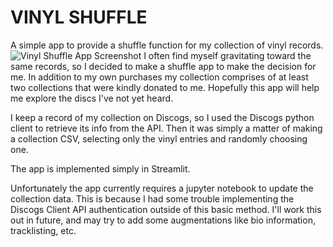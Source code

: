 # VINYL SHUFFLE

A simple app to provide a shuffle function for my collection of vinyl records.
![Vinyl Shuffle App Screenshot](vinyl_shuffle_sl_app_screenshot_v1.png)
I often find myself gravitating toward the same records, so I decided to make a shuffle app to make the decision for me.
In addition to my own purchases my collection comprises of at least two collections that were kindly donated to me.
Hopefully this app will help me explore the discs I've not yet heard.

I keep a record of my collection on Discogs, so I used the Discogs python client to retrieve its info from the API. Then it was simply a matter of making a collection CSV, selecting only the vinyl entries and randomly choosing one.

The app is implemented simply in Streamlit.

Unfortunately the app currently requires a jupyter notebook to update the collection data. This is because I had some trouble implementing the Discogs Client API authentication outside of this basic method. I'll work this out in future, and may try to add some augmentations like bio information, tracklisting, etc.
